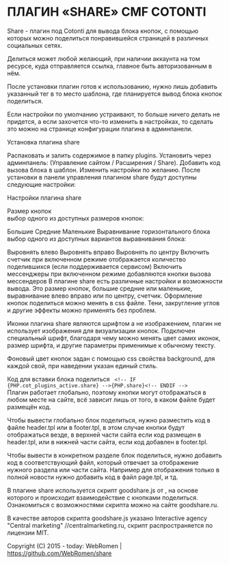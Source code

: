 # ПЛАГИН «SHARE» CMF COTONTI

Share - плагин под Cotonti  для вывода блока кнопок, с помощью которых можно поделиться понравившейся страницей в различных социальных сетях.

Делиться может любой желающий, при наличии аккаунта на том ресурсе, куда отправляется ссылка,  главное быть авторизованным в нём. 

После установки плагин готов к использованию, нужно лишь добавить указанный тег в то место шаблона, где планируется вывод блока кнопок поделиться.

Если настройки по умолчанию устраивают, то больше ничего делать не придется, а если захочется что-то изменить в настройках, то сделать это можно на странице конфигурации плагина в админпанели.

Установка плагина share

Распаковать и залить содержимое в папку plugins.
Установить через админпанель: (Управление сайтом / Расширения / Share).
Добавить код вызова блока в шаблон.
Изменить настройки по желанию.
После установки в панели управления плагином share будут доступны следующие настройки:

Настройки плагина share

Размер кнопок	
выбор одного из доступных размеров кнопок:

Большие
Средние
Маленькие
Выравнивание горизонтального блока	
выбор одного из доступных вариантов выравнивания блока:

Выровнять влево
Выровнять вправо
Выровнять по центру
Включить счетчик	при включенном режиме отображается количество поделившихся (если поддерживается сервисом)
Включить мессенджеры	при включенном режиме добавляются кнопки вызова мессендеров
В плагине share есть различные настройки и возможности вывода. Это размер кнопок, большие средние или маленькие, выравнивание влево вправо или по центру, счетчик. Оформление кнопок поделиться можно менять в css файле. Тени, закругление углов и другие эффекты можно применять без проблем.

Иконки плагина share являются шрифтом а не изображением, плагин не использует изображения для визуализации кнопок. Подключен специальный шрифт, благодаря чему можно менять цвет самих иконок, размер шрифта, и другие параметры применимые к обычному тексту.

Фоновый цвет кнопок задан  с помощью css свойства background, для каждой свой, при наведении указан единый стиль.

Код для вставки блока поделиться
<code>
&lt;!-- IF {PHP.cot_plugins_active.share} -->{PHP.share}&lt;!-- ENDIF -->
</code>
Плагин работает глобально, поэтому кнопки могут отображаться в любом месте на сайте, всё зависит лишь от того, в каком файле будет размещён код. 

Чтобы вывести глобально блок поделиться, нужно разместить код в файле header.tpl или в footer.tpl, в этом случае кнопки будут отображаться везде, в верхней части сайта если код размещен в header.tpl, или в нижней части сайта, если код добавлен в footer.tpl.

Чтобы вывести в конкретном разделе блок поделиться, нужно добавить код в соответствующий файл, который отвечает за отображение нужного раздела или части сайта. Например для отображения только в полной новости нужно добавить код в файл page.tpl, и тд.

В плагине share используется скрипт goodshare.js от , на основе которого и происходит взаимодействие с кнопками поделиться. Ознакомиться с возможностями скрипта можно на сайте goodshare.ru. 

В качестве авторов скрипта goodshare.js указано Interactive agency "Central marketing" //centralmarketing.ru, скрипт распространяется по лицензии MIT.

Copyright (C) 2015 - today: WebRomen | https://github.com/WebRomen/share

